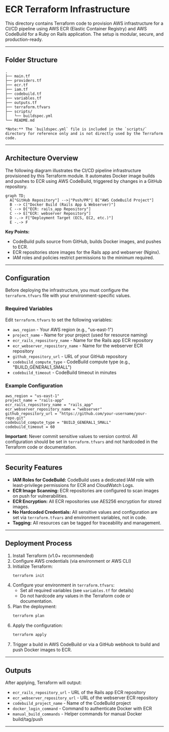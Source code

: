 # ECR Terraform Infrastructure

This directory contains Terraform code to provision AWS infrastructure for a CI/CD pipeline using AWS ECR (Elastic Container Registry) and AWS CodeBuild for a Ruby on Rails application. The setup is modular, secure, and production-ready.

---

## Folder Structure

```
.
├── main.tf
├── providers.tf
├── ecr.tf
├── iam.tf
├── codebuild.tf
├── variables.tf
├── outputs.tf
├── terraform.tfvars
├── scripts/
│   └── buildspec.yml
└── README.md

*Note:** The `buildspec.yml` file is included in the `scripts/` directory for reference only and is not directly used by the Terraform code.
```

---

## Architecture Overview

The following diagram illustrates the CI/CD pipeline infrastructure provisioned by this Terraform module. It automates Docker image builds and pushes to ECR using AWS CodeBuild, triggered by changes in a GitHub repository.

```mermaid
graph TD;
  A["GitHub Repository"] -->|"Push/PR"| B["AWS CodeBuild Project"]
  B --> C["Docker Build (Rails App & Webserver)"]
  C --> D["ECR: rails_app Repository"]
  C --> E["ECR: webserver Repository"]
  D -.-> F["Deployment Target (ECS, EC2, etc.)"]
  E -.-> F
```

**Key Points:**
- CodeBuild pulls source from GitHub, builds Docker images, and pushes to ECR.
- ECR repositories store images for the Rails app and webserver (Nginx).
- IAM roles and policies restrict permissions to the minimum required.

---

## Configuration

Before deploying the infrastructure, you must configure the `terraform.tfvars` file with your environment-specific values.

### Required Variables

Edit `terraform.tfvars` to set the following variables:
- `aws_region` - Your AWS region (e.g., "us-east-1")
- `project_name` - Name for your project (used for resource naming)
- `ecr_rails_repository_name` - Name for the Rails app ECR repository
- `ecr_webserver_repository_name` - Name for the webserver ECR repository
- `github_repository_url` - URL of your GitHub repository
- `codebuild_compute_type` - CodeBuild compute type (e.g., "BUILD_GENERAL1_SMALL")
- `codebuild_timeout` - CodeBuild timeout in minutes

### Example Configuration

```hcl
aws_region = "us-east-1"
project_name = "rails-app"
ecr_rails_repository_name = "rails_app"
ecr_webserver_repository_name = "webserver"
github_repository_url = "https://github.com/your-username/your-repo.git"
codebuild_compute_type = "BUILD_GENERAL1_SMALL"
codebuild_timeout = 60
```

**Important**: Never commit sensitive values to version control. All configuration should be set in `terraform.tfvars` and not hardcoded in the Terraform code or documentation.

---

## Security Features

- **IAM Roles for CodeBuild:** CodeBuild uses a dedicated IAM role with least-privilege permissions for ECR and CloudWatch Logs.
- **ECR Image Scanning:** ECR repositories are configured to scan images on push for vulnerabilities.
- **ECR Encryption:** All ECR repositories use AES256 encryption for stored images.
- **No Hardcoded Credentials:** All sensitive values and configuration are set via `terraform.tfvars` and environment variables, not in code.
- **Tagging:** All resources can be tagged for traceability and management.

---

## Deployment Process

1. Install Terraform (v1.0+ recommended)
2. Configure AWS credentials (via environment or AWS CLI)
3. Initialize Terraform:
   ```sh
   terraform init
   ```
4. Configure your environment in `terraform.tfvars`:
   - Set all required variables (see `variables.tf` for details)
   - Do not hardcode any values in the Terraform code or documentation.
5. Plan the deployment:
   ```sh
   terraform plan
   ```
6. Apply the configuration:
   ```sh
   terraform apply
   ```
7. Trigger a build in AWS CodeBuild or via a GitHub webhook to build and push Docker images to ECR.

---

## Outputs

After applying, Terraform will output:
- `ecr_rails_repository_url` - URL of the Rails app ECR repository
- `ecr_webserver_repository_url` - URL of the webserver ECR repository
- `codebuild_project_name` - Name of the CodeBuild project
- `docker_login_command` - Command to authenticate Docker with ECR
- `manual_build_commands` - Helper commands for manual Docker build/tag/push

---
